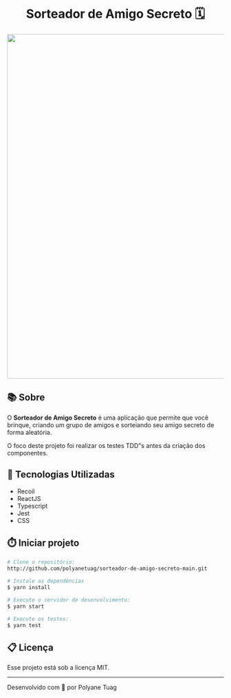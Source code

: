 <h1 align="center">Sorteador de Amigo Secreto 🗓️</h1>

<div align="center">
    <img width='800' src="">
</div>

## 📚 Sobre

O **Sorteador de Amigo Secreto** é uma aplicação que permite que você brinque, criando um grupo de amigos e sorteiando seu amigo secreto de forma aleatória.

O foco deste projeto foi realizar os testes TDD"s antes da criação dos componentes.


## 🚀 Tecnologias Utilizadas
- Recoil
- ReactJS
- Typescript
- Jest
- CSS

## ⏱️ Iniciar projeto

```bash
# Clone o repositório:
http://github.com/polyanetuag/sorteador-de-amigo-secreto-main.git

# Instale as dependências
$ yarn install

# Execute o servidor de desenvolvimento:
$ yarn start

# Execute os testes:
$ yarn test

```

## 📋 Licença
Esse projeto está sob a licença MIT. 

---

Desenvolvido com 💜 por Polyane Tuag
